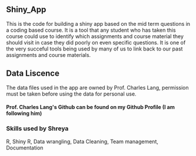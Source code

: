 ## Shiny_App


This is the code for building a shiny app based on the mid term questions in a coding based course. It is a tool that any student who has taken this course could use to identify which assignments and course material they should visit in case they did poorly on even specific questions. It is one of the very succeful tools being used by many of us to link back to our past assignments and course materials.


## Data Liscence

The data files used in the app are owned by Prof. Charles Lang, permission must be taken before using the data for personal use. 


#### Prof. Charles Lang's Github can be found on my Github Profile (I am following him)

### Skills used by Shreya
R, Shiny R, Data wrangling, Data Cleaning, Team management, Documentation
